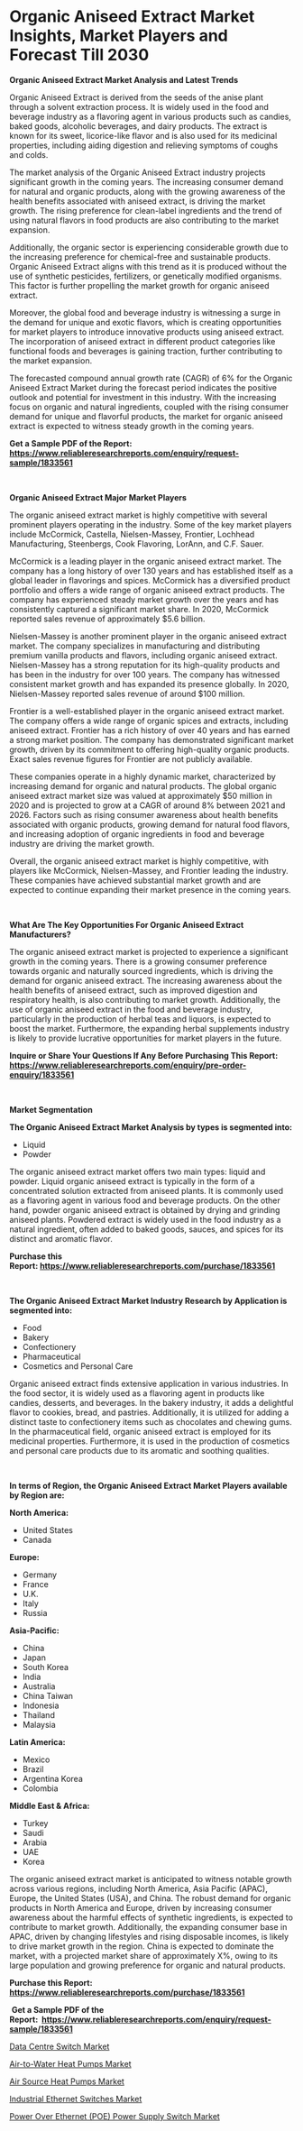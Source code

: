 <p><h1>Organic Aniseed Extract Market Insights, Market Players and Forecast Till 2030</h1></p><p><strong>Organic Aniseed Extract Market Analysis and Latest Trends</strong></p>
<p><p>Organic Aniseed Extract is derived from the seeds of the anise plant through a solvent extraction process. It is widely used in the food and beverage industry as a flavoring agent in various products such as candies, baked goods, alcoholic beverages, and dairy products. The extract is known for its sweet, licorice-like flavor and is also used for its medicinal properties, including aiding digestion and relieving symptoms of coughs and colds.</p><p>The market analysis of the Organic Aniseed Extract industry projects significant growth in the coming years. The increasing consumer demand for natural and organic products, along with the growing awareness of the health benefits associated with aniseed extract, is driving the market growth. The rising preference for clean-label ingredients and the trend of using natural flavors in food products are also contributing to the market expansion.</p><p>Additionally, the organic sector is experiencing considerable growth due to the increasing preference for chemical-free and sustainable products. Organic Aniseed Extract aligns with this trend as it is produced without the use of synthetic pesticides, fertilizers, or genetically modified organisms. This factor is further propelling the market growth for organic aniseed extract.</p><p>Moreover, the global food and beverage industry is witnessing a surge in the demand for unique and exotic flavors, which is creating opportunities for market players to introduce innovative products using aniseed extract. The incorporation of aniseed extract in different product categories like functional foods and beverages is gaining traction, further contributing to the market expansion.</p><p>The forecasted compound annual growth rate (CAGR) of 6% for the Organic Aniseed Extract Market during the forecast period indicates the positive outlook and potential for investment in this industry. With the increasing focus on organic and natural ingredients, coupled with the rising consumer demand for unique and flavorful products, the market for organic aniseed extract is expected to witness steady growth in the coming years.</p></p>
<p><strong>Get a Sample PDF of the Report:&nbsp; <a href="https://www.reliableresearchreports.com/enquiry/request-sample/1833561">https://www.reliableresearchreports.com/enquiry/request-sample/1833561</a></strong></p>
<p>&nbsp;</p>
<p><strong>Organic Aniseed Extract Major Market Players</strong></p>
<p><p>The organic aniseed extract market is highly competitive with several prominent players operating in the industry. Some of the key market players include McCormick, Castella, Nielsen-Massey, Frontier, Lochhead Manufacturing, Steenbergs, Cook Flavoring, LorAnn, and C.F. Sauer.</p><p>McCormick is a leading player in the organic aniseed extract market. The company has a long history of over 130 years and has established itself as a global leader in flavorings and spices. McCormick has a diversified product portfolio and offers a wide range of organic aniseed extract products. The company has experienced steady market growth over the years and has consistently captured a significant market share. In 2020, McCormick reported sales revenue of approximately $5.6 billion.</p><p>Nielsen-Massey is another prominent player in the organic aniseed extract market. The company specializes in manufacturing and distributing premium vanilla products and flavors, including organic aniseed extract. Nielsen-Massey has a strong reputation for its high-quality products and has been in the industry for over 100 years. The company has witnessed consistent market growth and has expanded its presence globally. In 2020, Nielsen-Massey reported sales revenue of around $100 million.</p><p>Frontier is a well-established player in the organic aniseed extract market. The company offers a wide range of organic spices and extracts, including aniseed extract. Frontier has a rich history of over 40 years and has earned a strong market position. The company has demonstrated significant market growth, driven by its commitment to offering high-quality organic products. Exact sales revenue figures for Frontier are not publicly available.</p><p>These companies operate in a highly dynamic market, characterized by increasing demand for organic and natural products. The global organic aniseed extract market size was valued at approximately $50 million in 2020 and is projected to grow at a CAGR of around 8% between 2021 and 2026. Factors such as rising consumer awareness about health benefits associated with organic products, growing demand for natural food flavors, and increasing adoption of organic ingredients in food and beverage industry are driving the market growth.</p><p>Overall, the organic aniseed extract market is highly competitive, with players like McCormick, Nielsen-Massey, and Frontier leading the industry. These companies have achieved substantial market growth and are expected to continue expanding their market presence in the coming years.</p></p>
<p>&nbsp;</p>
<p><strong>What Are The Key Opportunities For Organic Aniseed Extract Manufacturers?</strong></p>
<p><p>The organic aniseed extract market is projected to experience a significant growth in the coming years. There is a growing consumer preference towards organic and naturally sourced ingredients, which is driving the demand for organic aniseed extract. The increasing awareness about the health benefits of aniseed extract, such as improved digestion and respiratory health, is also contributing to market growth. Additionally, the use of organic aniseed extract in the food and beverage industry, particularly in the production of herbal teas and liquors, is expected to boost the market. Furthermore, the expanding herbal supplements industry is likely to provide lucrative opportunities for market players in the future.</p></p>
<p><strong>Inquire or Share Your Questions If Any Before Purchasing This Report: <a href="https://www.reliableresearchreports.com/enquiry/pre-order-enquiry/1833561">https://www.reliableresearchreports.com/enquiry/pre-order-enquiry/1833561</a></strong></p>
<p>&nbsp;</p>
<p><strong>Market Segmentation</strong></p>
<p><strong>The Organic Aniseed Extract Market Analysis by types is segmented into:</strong></p>
<p><ul><li>Liquid</li><li>Powder</li></ul></p>
<p><p>The organic aniseed extract market offers two main types: liquid and powder. Liquid organic aniseed extract is typically in the form of a concentrated solution extracted from aniseed plants. It is commonly used as a flavoring agent in various food and beverage products. On the other hand, powder organic aniseed extract is obtained by drying and grinding aniseed plants. Powdered extract is widely used in the food industry as a natural ingredient, often added to baked goods, sauces, and spices for its distinct and aromatic flavor.</p></p>
<p><strong>Purchase this Report:&nbsp;<a href="https://www.reliableresearchreports.com/purchase/1833561">https://www.reliableresearchreports.com/purchase/1833561</a></strong></p>
<p>&nbsp;</p>
<p><strong>The Organic Aniseed Extract Market Industry Research by Application is segmented into:</strong></p>
<p><ul><li>Food</li><li>Bakery</li><li>Confectionery</li><li>Pharmaceutical</li><li>Cosmetics and Personal Care</li></ul></p>
<p><p>Organic aniseed extract finds extensive application in various industries. In the food sector, it is widely used as a flavoring agent in products like candies, desserts, and beverages. In the bakery industry, it adds a delightful flavor to cookies, bread, and pastries. Additionally, it is utilized for adding a distinct taste to confectionery items such as chocolates and chewing gums. In the pharmaceutical field, organic aniseed extract is employed for its medicinal properties. Furthermore, it is used in the production of cosmetics and personal care products due to its aromatic and soothing qualities.</p></p>
<p>&nbsp;</p>
<p><strong>In terms of Region, the Organic Aniseed Extract Market Players available by Region are:</strong></p>
<p>
    <p> <strong> North America: </strong>
        <ul>
            <li>United States</li>
            <li>Canada</li>
        </ul>
        </p> 
    <p> <strong> Europe: </strong>
        <ul>
            <li>Germany</li>
            <li>France</li>
            <li>U.K.</li>
            <li>Italy</li>
            <li>Russia</li>
        </ul>
        </p> 
    <p> <strong> Asia-Pacific: </strong>
        <ul>
            <li>China</li>
            <li>Japan</li>
            <li>South Korea</li>
            <li>India</li>
            <li>Australia</li>
            <li>China Taiwan</li>
            <li>Indonesia</li>
            <li>Thailand</li>
            <li>Malaysia</li>
        </ul>
        </p> 
    <p> <strong> Latin America: </strong>
        <ul>
            <li>Mexico</li>
            <li>Brazil</li>
            <li>Argentina Korea</li>
            <li>Colombia</li>
        </ul>
        </p> 
    <p> <strong> Middle East & Africa: </strong>
        <ul>
            <li>Turkey</li>
            <li>Saudi</li>
            <li>Arabia</li>
            <li>UAE</li>
            <li>Korea</li>
        </ul>
    </p>
    </p>
<p><p>The organic aniseed extract market is anticipated to witness notable growth across various regions, including North America, Asia Pacific (APAC), Europe, the United States (USA), and China. The robust demand for organic products in North America and Europe, driven by increasing consumer awareness about the harmful effects of synthetic ingredients, is expected to contribute to market growth. Additionally, the expanding consumer base in APAC, driven by changing lifestyles and rising disposable incomes, is likely to drive market growth in the region. China is expected to dominate the market, with a projected market share of approximately X%, owing to its large population and growing preference for organic and natural products.</p></p>
<p><strong>Purchase this Report: <a href="https://www.reliableresearchreports.com/purchase/1833561">https://www.reliableresearchreports.com/purchase/1833561</a></strong></p>
<p>&nbsp;<strong>Get a Sample PDF of the Report:&nbsp;&nbsp;<a href="https://www.reliableresearchreports.com/enquiry/request-sample/1833561">https://www.reliableresearchreports.com/enquiry/request-sample/1833561</a></strong></p>
<p><strong></strong></p>
<p><p><a href="https://www.linkedin.com/pulse/data-centre-switch-market-size-share-global-analysis/">Data Centre Switch Market</a></p><p><a href="https://medium.com/@joshuahintz2023/air-to-water-heat-pumps-market-competitive-analysis-market-trends-and-forecast-to-2030-2511af8fc410">Air-to-Water Heat Pumps Market</a></p><p><a href="https://medium.com/@chasegibson1901/air-source-heat-pumps-market-size-market-outlook-and-market-forecast-2023-to-2030-ab2c87f37856">Air Source Heat Pumps Market</a></p><p><a href="https://www.linkedin.com/pulse/industrial-ethernet-switches-market-share-amp-new-trends-t8jle/">Industrial Ethernet Switches Market</a></p><p><a href="https://www.linkedin.com/pulse/power-over-ethernet-poe-supply-switch-market-size-growth-yx42e/">Power Over Ethernet (POE) Power Supply Switch Market</a></p></p>